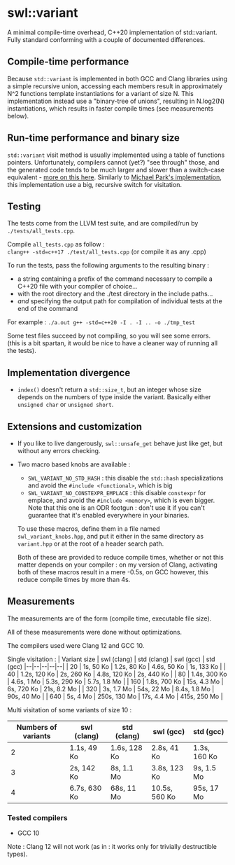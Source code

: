 # swl::variant

A minimal compile-time overhead, C++20 implementation of std::variant. Fully standard conforming with a couple of documented differences. 

## Compile-time performance

Because `std::variant` is implemented in both GCC and Clang libraries using a simple recursive union, accessing each members result in approximately N^2 functions template instantiations for a variant of size N. This implementation instead use a "binary-tree of unions", resulting in N.log2(N) instantiations, which results in faster compile times (see measurements below). 

## Run-time performance and binary size

`std::variant` visit method is usually implemented using a table of functions pointers. Unfortunately, compilers cannot (yet?) "see through" those, and the generated code tends to be much larger and slower than a switch-case equivalent - [more on this here](https://mpark.github.io/programming/2019/01/22/variant-visitation-v2/). Similarly to [Michael Park's implementation](https://github.com/mpark/variant), this implementation use a big, recursive switch for visitation. 

## Testing

The tests come from the LLVM test suite, and are compiled/run by `./tests/all_tests.cpp`.

Compile `all_tests.cpp` as follow : \
`clang++ -std=c++17 ./test/all_tests.cpp`
(or compile it as any .cpp) 

To run the tests, pass the following arguments to the resulting binary : 
* a string containing a prefix of the command necessary to compile a C++20 file with your compiler of choice... 
* with the root directory and the ./test directory in the include paths... 
* *and* specifying the output path for compilation of individual tests at the end of the command

For example : 
`./a.out g++ -std=c++20 -I . -I .. -o ./tmp_test`

Some test files succeed by not compiling, so you will see some errors. \
(this is a bit spartan, it would be nice to have a cleaner way of running all the tests). 

## Implementation divergence

* `index()` doesn't return a `std::size_t`, but an integer whose size depends on the numbers of type inside the variant. Basically either `unsigned char` or `unsigned short`. 

## Extensions and customization 

* If you like to live dangerously, `swl::unsafe_get` behave just like get, but without any errors checking. 

* Two macro based knobs are available : 
	- `SWL_VARIANT_NO_STD_HASH` : this disable the `std::hash` specializations and avoid the `#include <functional>`, which is big
	- `SWL_VARIANT_NO_CONSTEXPR_EMPLACE` : this disable `constexpr` for emplace, and avoid the `#include <memory>`, which is even bigger. Note that this one is an ODR footgun : don't use it if you can't guarantee that it's enabled everywhere in your binaries. 

	To use these macros, define them in a file named `swl_variant_knobs.hpp`, and put it either in the same directory as `variant.hpp` or at the root of a header search path. 

	Both of these are provided to reduce compile times, whether or not this matter depends on your compiler : on my version of Clang, activating both of these macros result in a mere -0.5s, on GCC however, this reduce compile times by more than 4s. 

## Measurements 

The measurements are of the form (compile time, executable file size). 

All of these measurements were done without optimizations. 

The compilers used were Clang 12 and GCC 10. 

Single visitation : 
| Variant size | swl (clang) | std (clang) | swl (gcc) | std (gcc) 
|--|--|--|--|--|
| 20  | 1s, 50 Ko        | 1.2s, 80 Ko   | 4.6s, 50 Ko  | 1s, 133 Ko   |
| 40  | 1.2s, 120 Ko     | 2s, 260 Ko    | 4.8s, 120 Ko | 2s, 440 Ko   |
| 80  | 1.4s, 300 Ko     | 4.6s, 1 Mo    | 5.3s, 290 Ko | 5.7s, 1.8 Mo |
| 160 | 1.8s, 700 Ko     | 15s, 4.3 Mo   | 6s, 720 Ko   | 21s, 8.2 Mo  |
| 320 | 3s, 1.7 Mo       | 54s, 22 Mo    | 8.4s, 1.8 Mo | 90s, 40 Mo   |
| 640 | 5s, 4 Mo         | 250s, 130 Mo  | 17s, 4.4 Mo  | 415s, 250 Mo |

Multi visitation of some variants of size 10 : 

| Numbers of variants | swl (clang) | std (clang) | swl (gcc) | std (gcc) 
|--|--|--|--|--|
| 2 | 1.1s, 49 Ko   | 1.6s, 128 Ko   | 2.8s, 41 Ko    | 1.3s, 160 Ko  |
| 3 | 2s, 142 Ko    | 8s, 1.1 Mo     | 3.8s, 123 Ko   | 9s, 1.5 Mo    |
| 4 | 6.7s, 630 Ko  | 68s, 11 Mo     | 10.5s, 560 Ko  | 95s, 17 Mo    |

### Tested compilers

* GCC 10

Note : Clang 12 will not work (as in : it works only for trivially destructible types). 
